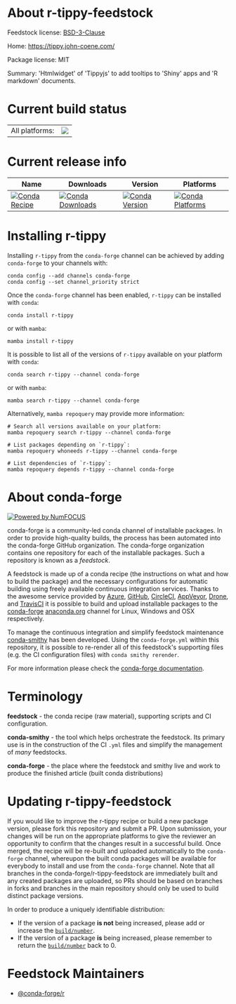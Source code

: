 About r-tippy-feedstock
=======================

Feedstock license: [BSD-3-Clause](https://github.com/conda-forge/r-tippy-feedstock/blob/main/LICENSE.txt)

Home: https://tippy.john-coene.com/

Package license: MIT

Summary: 'Htmlwidget' of 'Tippyjs' to add tooltips to 'Shiny' apps and 'R markdown' documents.

Current build status
====================


<table><tr><td>All platforms:</td>
    <td>
      <a href="https://dev.azure.com/conda-forge/feedstock-builds/_build/latest?definitionId=14424&branchName=main">
        <img src="https://dev.azure.com/conda-forge/feedstock-builds/_apis/build/status/r-tippy-feedstock?branchName=main">
      </a>
    </td>
  </tr>
</table>

Current release info
====================

| Name | Downloads | Version | Platforms |
| --- | --- | --- | --- |
| [![Conda Recipe](https://img.shields.io/badge/recipe-r--tippy-green.svg)](https://anaconda.org/conda-forge/r-tippy) | [![Conda Downloads](https://img.shields.io/conda/dn/conda-forge/r-tippy.svg)](https://anaconda.org/conda-forge/r-tippy) | [![Conda Version](https://img.shields.io/conda/vn/conda-forge/r-tippy.svg)](https://anaconda.org/conda-forge/r-tippy) | [![Conda Platforms](https://img.shields.io/conda/pn/conda-forge/r-tippy.svg)](https://anaconda.org/conda-forge/r-tippy) |

Installing r-tippy
==================

Installing `r-tippy` from the `conda-forge` channel can be achieved by adding `conda-forge` to your channels with:

```
conda config --add channels conda-forge
conda config --set channel_priority strict
```

Once the `conda-forge` channel has been enabled, `r-tippy` can be installed with `conda`:

```
conda install r-tippy
```

or with `mamba`:

```
mamba install r-tippy
```

It is possible to list all of the versions of `r-tippy` available on your platform with `conda`:

```
conda search r-tippy --channel conda-forge
```

or with `mamba`:

```
mamba search r-tippy --channel conda-forge
```

Alternatively, `mamba repoquery` may provide more information:

```
# Search all versions available on your platform:
mamba repoquery search r-tippy --channel conda-forge

# List packages depending on `r-tippy`:
mamba repoquery whoneeds r-tippy --channel conda-forge

# List dependencies of `r-tippy`:
mamba repoquery depends r-tippy --channel conda-forge
```


About conda-forge
=================

[![Powered by
NumFOCUS](https://img.shields.io/badge/powered%20by-NumFOCUS-orange.svg?style=flat&colorA=E1523D&colorB=007D8A)](https://numfocus.org)

conda-forge is a community-led conda channel of installable packages.
In order to provide high-quality builds, the process has been automated into the
conda-forge GitHub organization. The conda-forge organization contains one repository
for each of the installable packages. Such a repository is known as a *feedstock*.

A feedstock is made up of a conda recipe (the instructions on what and how to build
the package) and the necessary configurations for automatic building using freely
available continuous integration services. Thanks to the awesome service provided by
[Azure](https://azure.microsoft.com/en-us/services/devops/), [GitHub](https://github.com/),
[CircleCI](https://circleci.com/), [AppVeyor](https://www.appveyor.com/),
[Drone](https://cloud.drone.io/welcome), and [TravisCI](https://travis-ci.com/)
it is possible to build and upload installable packages to the
[conda-forge](https://anaconda.org/conda-forge) [anaconda.org](https://anaconda.org/)
channel for Linux, Windows and OSX respectively.

To manage the continuous integration and simplify feedstock maintenance
[conda-smithy](https://github.com/conda-forge/conda-smithy) has been developed.
Using the ``conda-forge.yml`` within this repository, it is possible to re-render all of
this feedstock's supporting files (e.g. the CI configuration files) with ``conda smithy rerender``.

For more information please check the [conda-forge documentation](https://conda-forge.org/docs/).

Terminology
===========

**feedstock** - the conda recipe (raw material), supporting scripts and CI configuration.

**conda-smithy** - the tool which helps orchestrate the feedstock.
                   Its primary use is in the construction of the CI ``.yml`` files
                   and simplify the management of *many* feedstocks.

**conda-forge** - the place where the feedstock and smithy live and work to
                  produce the finished article (built conda distributions)


Updating r-tippy-feedstock
==========================

If you would like to improve the r-tippy recipe or build a new
package version, please fork this repository and submit a PR. Upon submission,
your changes will be run on the appropriate platforms to give the reviewer an
opportunity to confirm that the changes result in a successful build. Once
merged, the recipe will be re-built and uploaded automatically to the
`conda-forge` channel, whereupon the built conda packages will be available for
everybody to install and use from the `conda-forge` channel.
Note that all branches in the conda-forge/r-tippy-feedstock are
immediately built and any created packages are uploaded, so PRs should be based
on branches in forks and branches in the main repository should only be used to
build distinct package versions.

In order to produce a uniquely identifiable distribution:
 * If the version of a package **is not** being increased, please add or increase
   the [``build/number``](https://docs.conda.io/projects/conda-build/en/latest/resources/define-metadata.html#build-number-and-string).
 * If the version of a package **is** being increased, please remember to return
   the [``build/number``](https://docs.conda.io/projects/conda-build/en/latest/resources/define-metadata.html#build-number-and-string)
   back to 0.

Feedstock Maintainers
=====================

* [@conda-forge/r](https://github.com/orgs/conda-forge/teams/r/)

